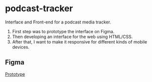 # podcast-tracker
Interface and Front-end for a podcast media tracker. 

1. First step was to prototype the interface on Figma. 
2. Then developing an interface for the web using HTML/CSS.
3. After that, I want to make it responsive for different kinds of mobile devices.


Figma
------------------

<a href="https://www.figma.com/proto/hPQmyZ1UbWsBhCye2TDQKR/podcastracker?type=design&node-id=1-2&scaling=min-zoom&page-id=0%3A1" rel="nofollow">Prototype</a>
